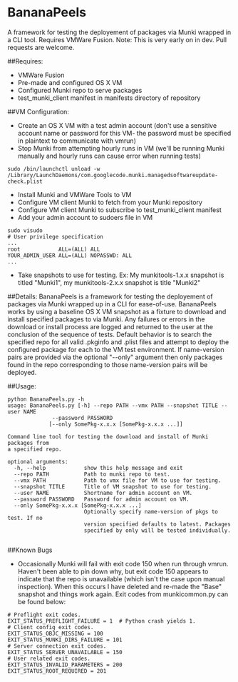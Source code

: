 # BananaPeels
A framework for testing the deployement of packages via Munki wrapped in a CLI tool. Requires VMWare Fusion.
Note: This is very early on in dev. Pull requests are welcome.

##Requires:
- VMWare Fusion
- Pre-made and configured OS X VM
- Configured Munki repo to serve packages
- test_munki_client manifest in manifests directory of repository

##VM Configuration:
- Create an OS X VM with a test admin account (don't use a sensitive account name or password for this VM- the password must be specified in plaintext to communicate with vmrun)
- Stop Munki from attempting hourly runs in VM (we'll be running Munki manually and hourly runs can cause error when running tests)
```
sudo /bin/launchctl unload -w /Library/LaunchDaemons/com.googlecode.munki.managedsoftwareupdate-check.plist
```
- Install Munki and VMWare Tools to VM
- Configure VM client Munki to fetch from your Munki repository
- Configure VM client Munki to subscribe to test_munki_client manifest
- Add your admin account to sudoers file in VM
```
sudo visudo
# User privilege specification
...
root            ALL=(ALL) ALL
YOUR_ADMIN_USER ALL=(ALL) NOPASSWD: ALL
...
```
- Take snapshots to use for testing. Ex: My munkitools-1.x.x snapshot is titled "Munki1", my munkitools-2.x.x snapshot is title "Munki2"

##Details:
BananaPeels is a framework for testing the deployement of packages via Munki wrapped up in a CLI for ease-of-use. BananaPeels works by using a baseline OS X VM snapshot as a fixture to download and install specified packages to via Munki. Any failures or errors in the download or install process are logged and returned to the user at the conclusion of the sequence of tests.
Default behavior is to search the specified repo for all valid .pkginfo and .plist files and attempt to deploy the configured package for each to the VM test environment. If name-version pairs are provided via the optional "--only" argument then only packages found in the repo corresponding to those name-version pairs will be deployed. 

##Usage:
```
python BananaPeels.py -h
usage: BananaPeels.py [-h] --repo PATH --vmx PATH --snapshot TITLE --user NAME 
		      --password PASSWORD 
		     [--only SomePkg-x.x.x [SomePkg-x.x.x ...]]

Command line tool for testing the download and install of Munki packages from
a specified repo.

optional arguments:
  -h, --help            show this help message and exit
  --repo PATH           Path to munki repo to test.
  --vmx PATH            Path to vmx file for VM to use for testing.
  --snapshot TITLE      Title of VM snapshot to use for testing.
  --user NAME           Shortname for admin account on VM.
  --password PASSWORD   Password for admin account on VM.
  --only SomePkg-x.x.x [SomePkg-x.x.x ...]
                        Optionally specify name-version of pkgs to test. If no
                        version specified defaults to latest. Packages
                        specified by only will be tested individually.


```
##Known Bugs
- Occasionally Munki will fail with exit code 150 when run through vmrun. Haven't been able to pin down why, but exit code 150 appears to indicate that the repo is unavailable (which isn't the case upon manual inspection). When this occurs I have deleted and re-made the "Base" snapshot and things work again. Exit codes from munkicommon.py can be found below:
```
# Preflight exit codes.
EXIT_STATUS_PREFLIGHT_FAILURE = 1  # Python crash yields 1.
# Client config exit codes.
EXIT_STATUS_OBJC_MISSING = 100
EXIT_STATUS_MUNKI_DIRS_FAILURE = 101
# Server connection exit codes.
EXIT_STATUS_SERVER_UNAVAILABLE = 150
# User related exit codes.
EXIT_STATUS_INVALID_PARAMETERS = 200
EXIT_STATUS_ROOT_REQUIRED = 201
```

